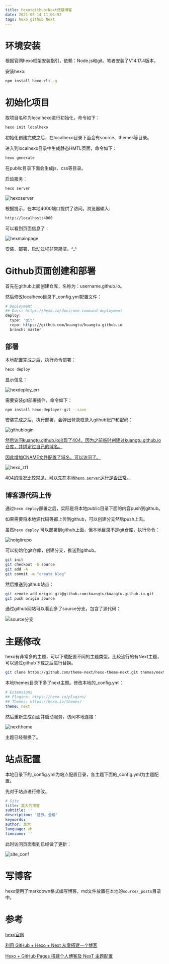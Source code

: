 ```yaml
---
title: hexo+github+Next搭建博客
date: 2021-08-14 11:04:52
tags: hexo github Next
---
```


# 环境安装

根据官网hexo框架安装指引，依赖：Node.js和git。笔者安装了V14.17.4版本。

安装hexo:

```bash
npm install hexo-cli -g
```

# 初始化项目

取项目名称为localhexo进行初始化，命令如下：

```bash
hexo init localhexo
```

初始化创建完成之后，在localhexo目录下面会有source、themes等目录。

进入到localhexo目录中生成静态HMTL页面，命令如下：

```bash
hexo generate
```

在public目录下面会生成js、css等目录。

启动服务：

```bash
hexo server
```

![hexoserver](/img/build-blog-jpg/hexoserver.jpg)

根据提示，在本地4000端口提供了访问。浏览器输入:

```bash
http://localhost:4000
```

可以看到页面信息了：

![hexmainpage](/img/build-blog-jpg/hexmainpage.jpg)

安装、部署、启动过程非常简洁。^_^

# Github页面创建和部署

首先在github上面创建仓库，名称为：username.github.io。

然后修改localhexo目录下_config.yml配置文件：

```bash
# Deployment
## Docs: https://hexo.io/docs/one-command-deployment
deploy:
  type: 'git'
  repo: https://github.com/kuangtu/kuangtu.github.io
  branch: master
```

## 部署

 本地配置完成之后，执行命令部署：

```bash
hexo deploy
```

显示信息：

![hexdeploy_err](/img/build-blog-jpg/hexdeploy_err.jpg)



需要安装git部署插件，命令如下：

```bash
npm install hexo-deployer-git --save
```

安装完成之后，执行部署，会弹出登录框录入github账户和密码：

![githublogin](/img/build-blog-jpg/githublogin.jpg)



<u>然后访问kuangtu.github.io出现了404，因为之前临时创建过kuangtu.github.io仓库，并绑定过自己的域名。</u>

<u>因此增加CNAME文件配置了域名。可以访问了。</u>

![hexo_zt1](/img/build-blog-jpg/hexo_zt1.jpg)



<u>404的情况比较常见，可以先在本地```hexo server```运行是否正常。</u> 



## 博客源代码上传

通过```hexo deploy```部署之后，实际是将本地public目录下面的内容push到github。

如果需要将本地源代码等都上传到github，可以创建分支然后push上去。

虽然```hexo deploy``` 可以部署到github上面，但本地目录不是git仓库，执行命令：

![notgitrepo](/img/build-blog-jpg/notgitrepo.jpg)

可以初始化git仓库，创建分支，推送到github。

```bash
git init
git checkout -b source
git add -A
git commit -m "create blog"
```

然后推送到github站点：

```bash
git remote add origin git@github.com:kuangtu/kuangtu.github.io.git
git push origin source
```

通过github网站可以看到多了source分支，包含了源代码：

![source分支](/img/build-blog-jpg/source分支.jpg)



# 主题修改

hexo有非常多的主题，可以下载配置不同的主题类型。比较流行的有Next主题，可以通过github下载之后进行替换。

```bash
git clone https://github.com/theme-next/hexo-theme-next.git themes/next
```

本地themes目录下多了next主题。修改本地的_config.yml：

```yaml
# Extensions
## Plugins: https://hexo.io/plugins/
## Themes: https://hexo.io/themes/
theme: next
```

然后重新生成页面并启动服务，访问本地连接：

![nexttheme](/img/build-blog-jpg/nexttheme.jpg)



主题已经替换了。

# 站点配置

本地目录下的_config.yml为站点配置目录，各主题下面的_config.yml为主题配置。

先对于站点进行修改。

```yaml
# Site
title: 莫大的博客
subtitle: ''
description: '证券、金融'
keywords:
author: 莫大
language: zh
timezone: ''
```

此时访问页面看到已经做了更新：

![site_conf](/img/build-blog-jpg/site_conf.jpg)





# 写博客

hexo使用了markdown格式编写博客。md文件放置在本地的```source/_posts```目录中。



# 参考

[hexo官网](https://hexo.io/docs/)

[利用 GitHub + Hexo + Next 从零搭建一个博客](https://cuiqingcai.com/7625.html)

[Hexo + GitHub Pages 搭建个人博客及 NexT 主题配置](https://zhuanlan.zhihu.com/p/96641789)



